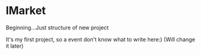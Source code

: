# IMarket
Beginning...Just structure of new project

It's my first project, so a event don't know what to write here:)
(Will change it later)
